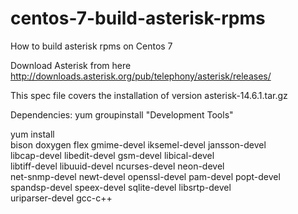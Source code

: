 # centos-7-build-asterisk-rpms
How to build asterisk rpms on Centos 7

Download Asterisk from here
http://downloads.asterisk.org/pub/telephony/asterisk/releases/

This spec file covers the installation of version asterisk-14.6.1.tar.gz

Dependencies:
yum groupinstall "Development Tools"

yum install \
	bison doxygen flex gmime-devel iksemel-devel  jansson-devel  
	libcap-devel  libedit-devel gsm-devel libical-devel \
	libtiff-devel  libuuid-devel ncurses-devel  neon-devel \
	net-snmp-devel  newt-devel openssl-devel pam-devel popt-devel \
	spandsp-devel  speex-devel sqlite-devel libsrtp-devel \
	uriparser-devel gcc-c++ 
 